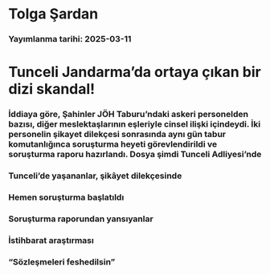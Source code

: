 # Tolga Şardan

### Yayımlanma tarihi: 2025-03-11

# Tunceli Jandarma’da ortaya çıkan bir dizi skandal!


### İddiaya göre, Şahinler JÖH Taburu’ndaki askeri personelden bazısı, diğer meslektaşlarının eşleriyle cinsel ilişki içindeydi. İki personelin şikayet dilekçesi sonrasında aynı gün tabur komutanlığınca soruşturma heyeti görevlendirildi ve soruşturma raporu hazırlandı. Dosya şimdi Tunceli Adliyesi’nde


### Tunceli’de yaşananlar, şikâyet dilekçesinde


### Hemen soruşturma başlatıldı


### Soruşturma raporundan yansıyanlar


### İstihbarat araştırması


### “Sözleşmeleri feshedilsin”

